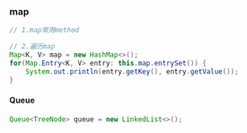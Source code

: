### map

```java
// 1.map常用method

// 2.遍历map
Map<K, V> map = new HashMap<>();
for(Map.Entry<K, V> entry: this.map.entrySet()) {
	System.out.println(entry.getKey(), entry.getValue());
}
```

#### Queue

```java
Queue<TreeNode> queue = new LinkedList<>();
```

